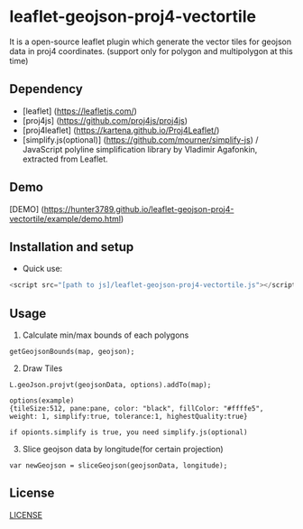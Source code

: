 # leaflet-geojson-proj4-vectortile

It is a open-source leaflet plugin which generate the vector tiles for geojson data in proj4 coordinates.
(support only for polygon and multipolygon at this time)

## Dependency
- [leaflet] (https://leafletjs.com/)
- [proj4js] (https://github.com/proj4js/proj4js)
- [proj4leaflet] (https://kartena.github.io/Proj4Leaflet/)
- [simplify.js(optional)] (https://github.com/mourner/simplify-js) / JavaScript polyline simplification library by Vladimir Agafonkin, extracted from Leaflet.


## Demo

[DEMO] (https://hunter3789.github.io/leaflet-geojson-proj4-vectortile/example/demo.html)

## Installation and setup

- Quick use:

```js
<script src="[path to js]/leaflet-geojson-proj4-vectortile.js"></script>
```

## Usage
1. Calculate min/max bounds of each polygons
```
getGeojsonBounds(map, geojson);
```


2. Draw Tiles

```
L.geoJson.projvt(geojsonData, options).addTo(map);

options(example)
{tileSize:512, pane:pane, color: "black", fillColor: "#ffffe5", weight: 1, simplify:true, tolerance:1, highestQuality:true}

if opionts.simplify is true, you need simplify.js(optional)
```

3. Slice geojson data by longitude(for certain projection)
```
var newGeojson = sliceGeojson(geojsonData, longitude);
```

## License

[LICENSE](LICENSE)
